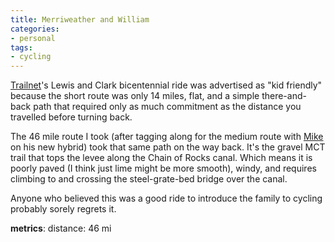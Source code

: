 ```yaml
---
title: Merriweather and William
categories:
- personal
tags:
- cycling
---
```


[Trailnet][1]'s Lewis and Clark bicentennial ride was advertised as "kid friendly" because the short route was only 14 miles, flat, and a simple there-and-back path that required only as much commitment as the distance you travelled before turning back.

   [1]: http://www.trailnet.org/

The 46 mile route I took (after tagging along for the medium route with [Mike][2] on his new hybrid) took that same path on the way back.  It's the gravel MCT trail that tops the levee along the Chain of Rocks canal.  Which means it is poorly paved (I think just lime might be more smooth), windy, and requires climbing to and crossing the steel-grate-bed bridge over the canal.

   [2]: http://www.shoesobjects.com/

Anyone who believed this was a good ride to introduce the family to cycling probably sorely regrets it.

**metrics**:
distance: 46 mi
